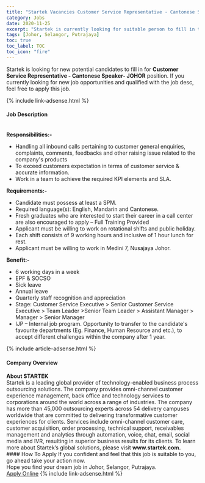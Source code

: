 ```yaml
---
title: "Startek Vacancies Customer Service Representative - Cantonese Speaker- JOHOR" 
category: Jobs 
date: 2020-11-25 
excerpt: "Startek is currently looking for suitable person to fill in the Customer Service Representative - Cantonese Speaker- JOHOR which positioned at Johor, Selangor, Putrajaya" 
tags: [Johor, Selangor, Putrajaya] 
toc: true 
toc_label: TOC 
toc_icon: "fire" 
--- 
```


<p>Startek is looking for new potential candidates to fill in for <b>Customer Service Representative - Cantonese Speaker- JOHOR</b> position. If you currently looking for new job opportunities and qualified with the job desc, feel free to apply this job.
</p>{% include link-adsense.html %} 
<div><div><div><h4>Job Description</h4></div></div><div><div><span><div><div><br><strong>Responsibilities:-</strong><ul><li>Handling all inbound calls pertaining to customer general enquiries, complaints, comments, feedbacks and other raising issue related to the company's products</li><li>To exceed customers expectation in terms of customer service &amp; accurate information.</li><li>Work in a team to achieve the required KPI elements and SLA.</li></ul><div><strong>Requirements:-</strong></div><ul><li>Candidate must possess at least a SPM.</li><li>Required language(s): English, Mandarin and Cantonese.</li><li>Fresh graduates who are interested to start their career in a call center are also encouraged to apply &#8211; Full Training Provided</li><li>Applicant must be willing to work on rotational shifts and public holiday.</li><li>Each shift consists of 9 working hours and inclusive of 1 hour lunch for rest.</li><li>Applicant must be willing to work in Medini 7, Nusajaya Johor.</li></ul><strong>Benefit:-</strong><ul><li>6 working days in a week</li><li>EPF &amp; SOCSO</li><li>Sick leave</li><li>Annual leave</li><li>Quarterly staff recognition and appreciation</li><li>Stage: Customer Service Executive&#160;&gt; Senior Customer Service Executive &gt; Team Leader &gt;Senior Team Leader &gt; Assistant Manager &gt; Manager &gt; Senior Manager</li><li>IJP&#160;&#8211; Internal job program. Opportunity to transfer to the candidate's favourite departments (Eg. Finance, Human Resource and etc.), to accept different challenges within the company after 1 year.</li></ul></div></div></span></div></div></div> 
{% include article-adsense.html %} 
<div><div><div><h4>Company Overview</h4></div></div><div><div><span><div><div>
<strong>About STARTEK</strong><br>
	Startek is a leading global provider of technology-enabled business process outsourcing solutions. The company provides omni-channel customer experience management, back office and technology services to corporations around the world across a range of industries. The company has more than 45,000 outsourcing experts across 54 delivery campuses worldwide that are committed to delivering transformative customer experiences for clients. Services include omni-channel customer care, customer acquisition, order processing, technical support, receivables management and analytics through automation, voice, chat, email, social media and IVR, resulting in superior business results for its clients. To learn more about Startek&#8217;s global solutions, please visit <strong>www.startek.com.</strong></div></div></span></div></div></div> 
#### How To Apply 
If you confident and feel that this job is suitable to you, go ahead take your action now. <br/> 
Hope you find your dream job in Johor, Selangor, Putrajaya. <br/> 
<a href="https://www.jobstreet.com.my/en/job/customer-service-representative-cantonese-speaker-johor-4431153?jobId=jobstreet-my-job-4431153&sectionRank=2&token=0~99ba3915-bac1-4338-8bae-eb8bb5ccb7fe&fr=SRP%20View%20In%20New%20Ta" class="btn btn--info" target="_blank" rel="nofollow noopenner">Apply Online</a> 
{% include link-adsense.html %} 